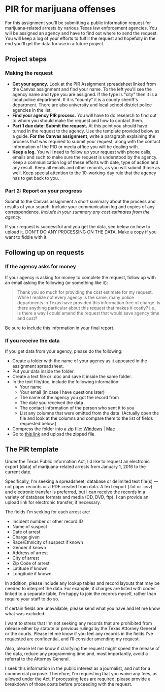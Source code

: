 # PIR for marijuana offenses

For this assignment you'll be submitting a public information request for marijuana-related arrests by various Texas law enforcement agencies. You will be assigned an agency and have to find out where to send the request. You will keep a log of your efforts to fulfill the request and hopefully in the end you'll get the data for use in a future project.

## Project steps

### Making the request

- **Get your agency.** Look at the PIR Assignment spreadsheet linked from the Canvas assignment and find your name. To the left you'll see the agency name and type you are assigned. If the type is "city" then it is a local police department. If it is "county" it is a county sheriff's department. There are also university and local school district police agencies in the list.
- **Find your agency PIR process.** You will have to do research to find out to whom you should make the request and how to contact them.
- **Part 1 due date: Submit the request.** At this point you should have turned in the request to the agency. Use the template provided below as a guide. **For the Canvas assignment**, write a paragraph explaining the process that was required to submit your request, along with the contact information of the PIO or media office you will be dealing with.
- **Keep a log.** You will need to follow up your request with phone calls, emails and such to make sure the request is understood by the agency. Keep a communication log of these efforts with date, type of action and any result. Keep all emails and other records, as you will submit those as well. Keep special attention to the 10-working-day rule that the agency has to get back to you.

### Part 2: Report on your progress

 Submit to the Canvas assignment a short summary about the process and results of your search. Include your communication log and copies of any correspondence. *Include in your summary any cost estimates from the agency.*

If your request is successful and you get the data, see below on how to upload it. DON'T DO ANY PROCESSING ON THE DATA. Make a copy if you want to fiddle with it.

## Following up on requests

### If the agency asks for money

If your agency is asking for money to complete the request, follow up with an email asking the following (or something like it):

> Thank you so much for providing the cost estimate for my request. While I realize not every agency is the same, many police departments in Texas have provided this information free of charge. Is there anything particular about this request that makes it costly? i.e., is there a way I could amend the request that would save agency time and cost?

Be sure to include this information in your final report.

### If you receive the data

If you get data from your agency, please do the following:

- Create a folder with the name of your agency as it appeared in the assignment spreadsheet.
- Put your data inside the folder.
- Create a text file or .doc and save it inside the same folder.
- In the text file/doc, include the following information:
  - Your name
  - Your email (in case I have questions later)
  - The name of the agency you got the record from
  - The date you received the data
  - The contact information of the person who sent it to you
  - List any columns that were omitted from the data. (Actually open the file and look at the columns and compare them to the list of fields requested below.)
- Compress the folder into a zip file: [Windows](https://support.microsoft.com/en-us/help/14200/windows-compress-uncompress-zip-files) | [Mac](https://support.apple.com/guide/mac-help/compress-uncompress-files-folders-mac-mchlp2528/mac)
- Go to [this link](https://utexas.app.box.com/upload-widget/view/pzqdvci3ho8k78zxv6vxsll01a36sfmj/90157345456) and upload the zipped file.

## The PIR template

Under the Texas Public Information Act, I'd like to request an electronic export (data) of marijuana-related arrests from January 1, 2016 to the current date.

Specifically, I'm seeking a spreadsheet, database or delimited text file(s) — not paper records or a PDF created from data. A text export (.txt or .csv) and electronic transfer is preferred, but I can receive the records in a variety of database formats and media (CD, DVD, ftp). I can provide an upload link for electronic transfer, if necessary.

The fields I'm seeking for each arrest are:

- Incident number or other record ID
- Name of suspect
- Date of arrest
- Charge given
- Race/Ethnicity of suspect if known
- Gender if known
- Address of arrest
- City of arrest
- Zip Code of arrest
- Latitude if known
- Longitude if known

In addition, please include any lookup tables and record layouts that may be needed to interpret the data. For example, if charges are listed with codes linked to a separate table, I'm happy to join the records myself, rather than require your staff to do so.

If certain fields are unavailable, please send what you have and let me know what was excluded.

I want to stress that I'm not seeking any records that are prohibited from release either by statute or previous rulings by the Texas Attorney General or the courts. Please let me know if you feel any records in the fields I've requested are confidential, and I'll consider amending my request.

Also, please let me know if clarifying the request might speed the release of the data, reduce any programming time and, most importantly, avoid a referral to the Attorney General.

I seek this information in the public interest as a journalist, and not for a commercial purpose. Therefore, I'm requesting that you waive any fees, as allowed under the Act. If processing fees are required, please provide a breakdown of those costs before proceeding with the request.
